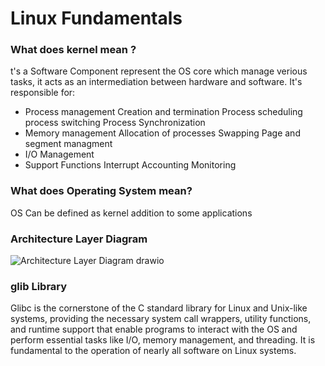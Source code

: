 # Linux Fundamentals
### What does kernel mean ?
t's a Software Component represent the OS core which manage verious tasks, it acts as an intermediation between hardware and software.
It's responsible for:

* Process management
        Creation and termination
        Process scheduling
        process switching
        Process Synchronization
* Memory management
        Allocation of processes
        Swapping
        Page and segment managment
* I/O Management
* Support Functions
        Interrupt
        Accounting
        Monitoring

### What does Operating System mean?
OS Can be defined as kernel addition to some applications

### Architecture Layer Diagram

![Architecture Layer Diagram drawio](https://github.com/user-attachments/assets/826e0cf0-1661-4c80-9ee2-138809e48e6a)


### glib Library
Glibc is the cornerstone of the C standard library for Linux and Unix-like systems, providing the necessary system call wrappers, utility functions, and runtime support that enable programs to interact with the OS and perform essential tasks like I/O, memory management, and threading. It is fundamental to the operation of nearly all software on Linux systems.
